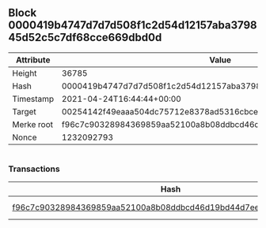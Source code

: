 ## Block 0000419b4747d7d7d508f1c2d54d12157aba379845d52c5c7df68cce669dbd0d

Attribute | Value
--- | ---
Height | 36785
Hash | 0000419b4747d7d7d508f1c2d54d12157aba379845d52c5c7df68cce669dbd0d
Timestamp | 2021-04-24T16:44:44+00:00
Target | 00254142f49eaaa504dc75712e8378ad5316cbcead634704b3734b6271167cc4
Merke root | f96c7c90328984369859aa52100a8b08ddbcd46d19bd44d7ee0a4aa158726095
Nonce | 1232092793

```

```

### Transactions

Hash | Amount
--- | ---
[f96c7c90328984369859aa52100a8b08ddbcd46d19bd44d7ee0a4aa158726095](f96c7c90328984369859aa52100a8b08ddbcd46d19bd44d7ee0a4aa158726095.md) | 10.00000000 SKEPTI 
